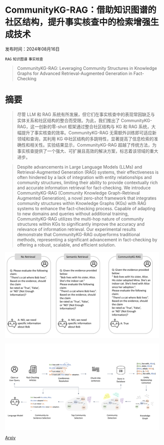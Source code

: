 # CommunityKG-RAG：借助知识图谱的社区结构，提升事实核查中的检索增强生成技术

发布时间：2024年08月16日

`RAG` `知识图谱` `事实核查`

> CommunityKG-RAG: Leveraging Community Structures in Knowledge Graphs for Advanced Retrieval-Augmented Generation in Fact-Checking

# 摘要

> 尽管 LLM 和 RAG 系统有所发展，但它们在事实核查中的表现常因缺乏与实体关系和社区结构的整合而受限。为此，我们推出了 CommunityKG-RAG，这一创新的零-shot 框架通过整合社区结构与 KG 和 RAG 系统，大幅提升了事实核查的效率。CommunityKG-RAG 无需额外训练即可适应新领域和查询，其利用 KG 中社区结构的多跳特性，显著提高了信息检索的准确性和相关性。实验结果显示，CommunityKG-RAG 超越了传统方法，为事实核查提供了一个强大、可扩展且高效的解决方案，标志着该领域的重大进步。

> Despite advancements in Large Language Models (LLMs) and Retrieval-Augmented Generation (RAG) systems, their effectiveness is often hindered by a lack of integration with entity relationships and community structures, limiting their ability to provide contextually rich and accurate information retrieval for fact-checking. We introduce CommunityKG-RAG (Community Knowledge Graph-Retrieval Augmented Generation), a novel zero-shot framework that integrates community structures within Knowledge Graphs (KGs) with RAG systems to enhance the fact-checking process. Capable of adapting to new domains and queries without additional training, CommunityKG-RAG utilizes the multi-hop nature of community structures within KGs to significantly improve the accuracy and relevance of information retrieval. Our experimental results demonstrate that CommunityKG-RAG outperforms traditional methods, representing a significant advancement in fact-checking by offering a robust, scalable, and efficient solution.

![CommunityKG-RAG：借助知识图谱的社区结构，提升事实核查中的检索增强生成技术](../../../paper_images/2408.08535/x1.png)

![CommunityKG-RAG：借助知识图谱的社区结构，提升事实核查中的检索增强生成技术](../../../paper_images/2408.08535/x2.png)

[Arxiv](https://arxiv.org/abs/2408.08535)